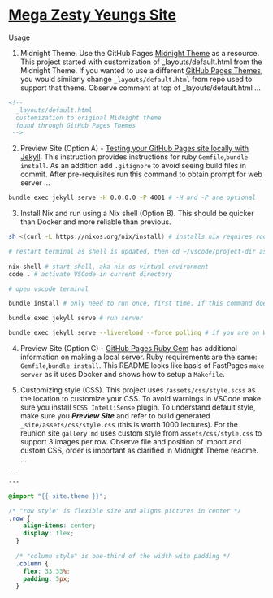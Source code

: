 # [Mega Zesty Yeungs Site](https://mega-zesty-yeungs-mzy.github.io/zest/)

Usage

1. Midnight Theme. Use the GitHub Pages [Midnight Theme](https://github.com/pages-themes/midnight/blob/master/README.md) as a resource.  This project started with customization of _layouts/default.html from the Midnight Theme.  If you wanted to use a different [GitHub Pages Themes](https://pages.github.com/themes/), you would similarly change `_layouts/default.html` from repo used to support that theme.  Observe comment at top of _layouts/default.html ...

```html
<!-- 
  _layouts/default.html
  customization to original Midnight theme 
  found through GitHub Pages Themes
 -->
```

2. Preview Site (Option A) - [Testing your GitHub Pages site locally with Jekyll](https://docs.github.com/en/pages/setting-up-a-github-pages-site-with-jekyll/testing-your-github-pages-site-locally-with-jekyll).  This instruction provides instructions for ruby `Gemfile`,`bundle install`.  As an addition add `.gitignore` to avoid seeing build files in commit.   After pre-requisites run this command to obtain prompt for web server ...

```bash
bundle exec jekyll serve -H 0.0.0.0 -P 4001 # -H and -P are optional
```
3. Install Nix and run using a Nix shell (Option B).  This should be quicker than Docker and more reliable than previous.

```bash
sh <(curl -L https://nixos.org/nix/install) # installs nix requires root password

# restart terminal as shell is updated, then cd ~/vscode/project-dir assuming you have it cloned
 
nix-shell # start shell, aka nix os virtual environment
code . # activate VSCode in current directory

# open vscode terminal

bundle install # only need to run once, first time. If this command doesn't work, delete your github repo, and reclone it. 

bundle exec jekyll serve # run server

bundle exec jekyll serve --livereload --force_polling # if you are on WSL/windows and the above command doesn't work, try this.

```

4. Preview Site (Option C) - [GitHub Pages Ruby Gem](https://github.com/github/pages-gem) has additional information on making a local server.  Ruby requirements are the same: `Gemfile`,`bundle install`.   This README looks like basis of FastPages `make server` as it uses Docker and shows how to setup a `Makefile`.

5. Customizing style (CSS).  This project uses `/assets/css/style.scss` as the location to customize your CSS. To avoid warnings in VSCode make sure you install `SCSS IntelliSense` plugin.  To understand default style, make sure you ***Preview Site*** and refer to build generated `_site/assets/css/style.css` (this is worth 1000 lectures).  For the reunion site `gallery.md` uses custom style from `assets/css/style.css` to support 3 images per row.  Observe file and position of import and custom CSS, order is important as clarified in Midnight Theme readme. ...

```css
---
---

@import "{{ site.theme }}";

/* "row style" is flexible size and aligns pictures in center */
.row {
    align-items: center;
    display: flex;
  }
  
  /* "column style" is one-third of the width with padding */
  .column {
    flex: 33.33%;
    padding: 5px;
  }
```

